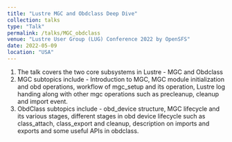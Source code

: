 ```yaml
---
title: "Lustre MGC and Obdclass Deep Dive"
collection: talks
type: "Talk"
permalink: /talks/MGC_obdclass
venue: "Lustre User Group (LUG) Conference 2022 by OpenSFS"
date: 2022-05-09
location: "USA"
---
```


1. The talk covers the two core subsystems in Lustre - MGC and Obdclass
1. MGC subtopics include - Introduction to MGC, MGC module initialization and obd operations, workflow of mgc_setup and its operation, Lustre log handing along with other mgc operations such as precleanup, cleanup and import event.
1. ObdClass subtopics include - obd_device structure, MGC lifecycle and its various stages, different stages in obd device lifecycle such as class_attach, class_export and cleanup, description on imports and exports and some useful APIs in obdclass.

